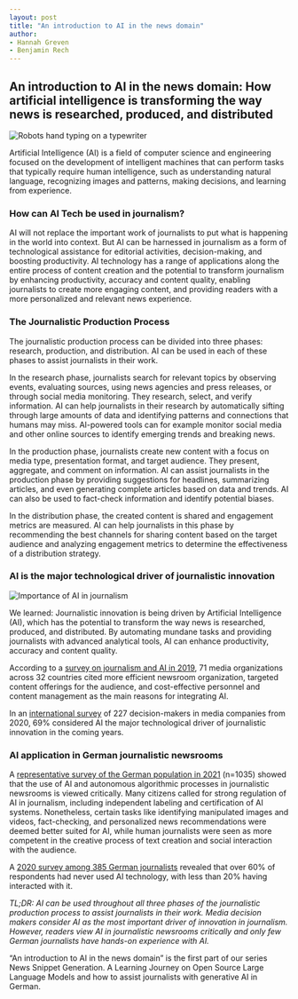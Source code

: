 ```yaml
---
layout: post
title: "An introduction to AI in the news domain"
author:
- Hannah Greven
- Benjamin Rech 
---
```



## An introduction to AI in the news domain: How artificial intelligence is transforming the way news is researched, produced, and distributed

![Robots hand typing on a typewriter](https://user-images.githubusercontent.com/36483428/223438320-986afdb4-af04-47d7-afc2-729d30ae38dc.jpg)

Artificial Intelligence (AI) is a field of computer science and engineering focused on the development of intelligent machines that can perform tasks that typically require human intelligence, such as understanding natural language, recognizing images and patterns, making decisions, and learning from experience.

### How can AI Tech be used in journalism?

AI will not replace the important work of journalists to put what is happening in the world into context. But AI can be harnessed in journalism as a form of technological assistance for editorial activities, decision-making, and boosting productivity. AI technology has a range of applications along the entire process of content creation and the potential to transform journalism by enhancing productivity, accuracy and content quality, enabling journalists to create more engaging content, and providing readers with a more personalized and relevant news experience.

### The Journalistic Production Process

The journalistic production process can be divided into three phases: research, production, and distribution. AI can be used in each of these phases to assist journalists in their work.

In the research phase, journalists search for relevant topics by observing events, evaluating sources, using news agencies and press releases, or through social media monitoring. They research, select, and verify information. AI can help journalists in their research by automatically sifting through large amounts of data and identifying patterns and connections that humans may miss. AI-powered tools can for example monitor social media and other online sources to identify emerging trends and breaking news.

In the production phase, journalists create new content with a focus on media type, presentation format, and target audience. They present, aggregate, and comment on information. AI can assist journalists in the production phase by providing suggestions for headlines, summarizing articles, and even generating complete articles based on data and trends. AI can also be used to fact-check information and identify potential biases.

In the distribution phase, the created content is shared and engagement metrics are measured. AI can help journalists in this phase by recommending the best channels for sharing content based on the target audience and analyzing engagement metrics to determine the effectiveness of a distribution strategy.

### AI is the major technological driver of journalistic innovation

![Importance of AI in journalism](https://user-images.githubusercontent.com/36483428/223435949-888df721-c8f1-4f8c-88ba-e86707fccb72.jpg)

We learned: Journalistic innovation is being driven by Artificial Intelligence (AI), which has the potential to transform the way news is researched, produced, and distributed. By automating mundane tasks and providing journalists with advanced analytical tools, AI can enhance productivity, accuracy and content quality.

According to a [survey on journalism and AI in 2019](https://blogs.lse.ac.uk/polis/2019/11/18/new-powers-new-responsibilities/), 71 media organizations across 32 countries cited more efficient newsroom organization, targeted content offerings for the audience, and cost-effective personnel and content management as the main reasons for integrating AI.

In an [international survey](https://reutersinstitute.politics.ox.ac.uk/journalism-media-and-technology-trends-and-predictions-2021) of 227 decision-makers in media companies from 2020, 69% considered AI the major technological driver of journalistic innovation in the coming years.

### AI application in German journalistic newsrooms

A [representative survey of the German population in 2021](https://www.cais-research.de/wp-content/uploads/Factsheet-4-Journalismus.pdf) (n=1035) showed that the use of AI and autonomous algorithmic processes in journalistic newsrooms is viewed critically. Many citizens called for strong regulation of AI in journalism, including independent labeling and certification of AI systems. Nonetheless, certain tasks like identifying manipulated images and videos, fact-checking, and personalized news recommendations were deemed better suited for AI, while human journalists were seen as more competent in the creative process of text creation and social interaction with the audience.

A [2020 survey among 385 German journalists](https://arxiv.org/abs/2105.07881) revealed that over 60% of respondents had never used AI technology, with less than 20% having interacted with it.

*TL;DR:  AI can be used throughout all three phases of the journalistic production process to assist journalists in their work. Media decision makers consider AI as the most important driver of innovation in journalism. However, readers view AI in journalistic newsrooms critically and only few German journalists have hands-on experience with AI.*

“An introduction to AI in the news domain” is the first part of our series News Snippet Generation. A Learning Journey on Open Source Large Language Models and how to assist journalists with generative AI in German.

